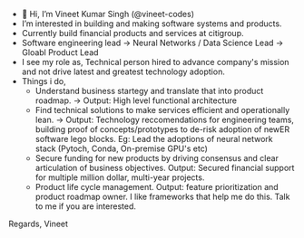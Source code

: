 - 👋 Hi, I’m Vineet Kumar Singh (@vineet-codes)
- I’m interested in building and making software systems and products.
- Currently build financial products and services at citigroup. 
- Software engineering lead -> Neural Networks / Data Science Lead -> Gloabl Product Lead 
- I see my role as, Technical person hired to advance company's mission and not drive latest and greatest technology adoption.
- Things i do,
  - Understand business startegy and translate that into product roadmap. -> Output: High level functional architecture
  - Find technical solutions to make services efficient and operationally lean. -> Output: Technology reccomendations for engineering teams, building proof of concepts/prototypes to de-risk adoption of newER software lego blocks. Eg: Lead the adoptions of neural network stack (Pytoch, Conda, On-premise GPU's etc)
  - Secure funding for new products by driving consensus and clear articulation of business objectives. Output: Secured financial support for multiple million dollar, multi-year projects.
  - Product life cycle management. Output: feature prioritization and product roadmap owner. I like frameworks that help me do this. Talk to me if you are interested.


Regards, Vineet 
